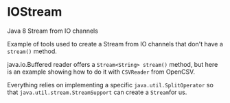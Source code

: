IOStream
========

Java 8 Stream from IO channels

Example of tools used to create a Stream from IO channels that don't have a `stream()` method.

java.io.Buffered reader offers a `Stream<String> stream()` method, but here is an example showing how to do it with `CSVReader` from OpenCSV.

Everything relies on implementing a specific `java.util.SplitOperator` so that `java.util.stream.StreamSupport` can create a `Stream`for us.
